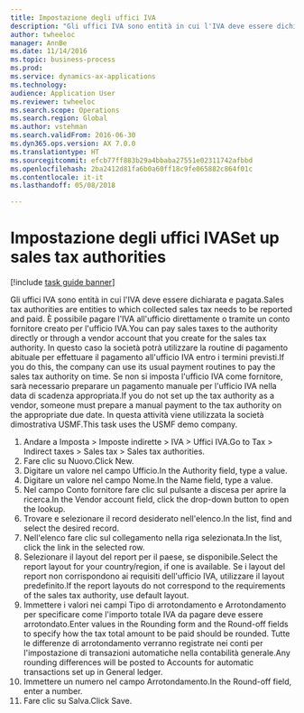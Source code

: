 ```yaml
--- 
title: Impostazione degli uffici IVA
description: "Gli uffici IVA sono entità in cui l'IVA deve essere dichiarata e pagata."
author: twheeloc
manager: AnnBe
ms.date: 11/14/2016
ms.topic: business-process
ms.prod: 
ms.service: dynamics-ax-applications
ms.technology: 
audience: Application User
ms.reviewer: twheeloc
ms.search.scope: Operations
ms.search.region: Global
ms.author: vstehman
ms.search.validFrom: 2016-06-30
ms.dyn365.ops.version: AX 7.0.0
ms.translationtype: HT
ms.sourcegitcommit: efcb77ff883b29a4bbaba27551e02311742afbbd
ms.openlocfilehash: 2ba2412d81fa6b0a60ff18c9fe065882c864f01c
ms.contentlocale: it-it
ms.lasthandoff: 05/08/2018

---
```

# <a name="set-up-sales-tax-authorities"></a><span data-ttu-id="f29e7-103">Impostazione degli uffici IVA</span><span class="sxs-lookup"><span data-stu-id="f29e7-103">Set up sales tax authorities</span></span>

[!include [task guide banner](../../includes/task-guide-banner.md)]

<span data-ttu-id="f29e7-104">Gli uffici IVA sono entità in cui l'IVA deve essere dichiarata e pagata.</span><span class="sxs-lookup"><span data-stu-id="f29e7-104">Sales tax authorities are entities to which collected sales tax needs to be reported and paid.</span></span> <span data-ttu-id="f29e7-105">È possibile pagare l'IVA all'ufficio direttamente o tramite un conto fornitore creato per l'ufficio IVA.</span><span class="sxs-lookup"><span data-stu-id="f29e7-105">You can pay sales taxes to the authority directly or through a vendor account that you create for the sales tax authority.</span></span> <span data-ttu-id="f29e7-106">In questo caso la società potrà utilizzare la routine di pagamento abituale per effettuare il pagamento all'ufficio IVA entro i termini previsti.</span><span class="sxs-lookup"><span data-stu-id="f29e7-106">If you do this, the company can use its usual payment routines to pay the sales tax authority on time.</span></span> <span data-ttu-id="f29e7-107">Se non si imposta l'ufficio IVA come fornitore, sarà necessario preparare un pagamento manuale per l'ufficio IVA nella data di scadenza appropriata.</span><span class="sxs-lookup"><span data-stu-id="f29e7-107">If you do not set up the tax authority as a vendor, someone must prepare a manual payment to the tax authority on the appropriate due date.</span></span> <span data-ttu-id="f29e7-108">In questa attività viene utilizzata la società dimostrativa USMF.</span><span class="sxs-lookup"><span data-stu-id="f29e7-108">This task uses the USMF demo company.</span></span>

1. <span data-ttu-id="f29e7-109">Andare a Imposta > Imposte indirette > IVA > Uffici IVA.</span><span class="sxs-lookup"><span data-stu-id="f29e7-109">Go to Tax > Indirect taxes > Sales tax > Sales tax authorities.</span></span>
2. <span data-ttu-id="f29e7-110">Fare clic su Nuovo.</span><span class="sxs-lookup"><span data-stu-id="f29e7-110">Click New.</span></span>
3. <span data-ttu-id="f29e7-111">Digitare un valore nel campo Ufficio.</span><span class="sxs-lookup"><span data-stu-id="f29e7-111">In the Authority field, type a value.</span></span>
4. <span data-ttu-id="f29e7-112">Digitare un valore nel campo Nome.</span><span class="sxs-lookup"><span data-stu-id="f29e7-112">In the Name field, type a value.</span></span>
5. <span data-ttu-id="f29e7-113">Nel campo Conto fornitore fare clic sul pulsante a discesa per aprire la ricerca.</span><span class="sxs-lookup"><span data-stu-id="f29e7-113">In the Vendor account field, click the drop-down button to open the lookup.</span></span>
6. <span data-ttu-id="f29e7-114">Trovare e selezionare il record desiderato nell'elenco.</span><span class="sxs-lookup"><span data-stu-id="f29e7-114">In the list, find and select the desired record.</span></span>
7. <span data-ttu-id="f29e7-115">Nell'elenco fare clic sul collegamento nella riga selezionata.</span><span class="sxs-lookup"><span data-stu-id="f29e7-115">In the list, click the link in the selected row.</span></span>
8. <span data-ttu-id="f29e7-116">Selezionare il layout del report per il paese, se disponibile.</span><span class="sxs-lookup"><span data-stu-id="f29e7-116">Select the report layout for your country/region, if one is available.</span></span> <span data-ttu-id="f29e7-117">Se i layout del report non corrispondono ai requisiti dell'ufficio IVA, utilizzare il layout predefinito.</span><span class="sxs-lookup"><span data-stu-id="f29e7-117">If the report layouts do not correspond to the requirements of the sales tax authority, use default layout.</span></span>
9. <span data-ttu-id="f29e7-118">Immettere i valori nei campi Tipo di arrotondamento e Arrotondamento per specificare come l'importo totale IVA da pagare deve essere arrotondato.</span><span class="sxs-lookup"><span data-stu-id="f29e7-118">Enter values in the Rounding form and the Round-off fields to specify how the tax total amount to be paid should be rounded.</span></span> <span data-ttu-id="f29e7-119">Tutte le differenze di arrotondamento verranno registrate nei conti per l'impostazione di transazioni automatiche nella contabilità generale.</span><span class="sxs-lookup"><span data-stu-id="f29e7-119">Any rounding differences will be posted to Accounts for automatic transactions set up in General ledger.</span></span>
10. <span data-ttu-id="f29e7-120">Immettere un numero nel campo Arrotondamento.</span><span class="sxs-lookup"><span data-stu-id="f29e7-120">In the Round-off field, enter a number.</span></span>
11. <span data-ttu-id="f29e7-121">Fare clic su Salva.</span><span class="sxs-lookup"><span data-stu-id="f29e7-121">Click Save.</span></span>


